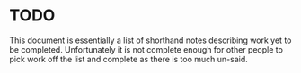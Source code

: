 # TODO

This document is essentially a list of shorthand notes describing work yet to be completed.
Unfortunately it is not complete enough for other people to pick work off the list and
complete as there is too much un-said.
